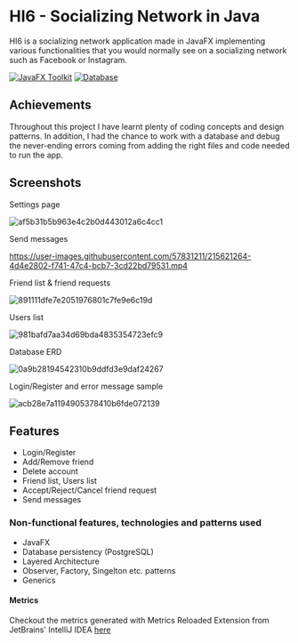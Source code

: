 # HI6 - Socializing Network in Java


HI6 is a socializing network application made in JavaFX implementing various functionalities that you would normally see on a socializing network such as Facebook or Instagram. 


[![JavaFX Toolkit](https://img.shields.io/badge/toolkit-JavaFX-orange)](https://openjfx.io)
[![Database](https://img.shields.io/badge/db-PostgreSQL-blue)](https://www.postgresql.org)

## Achievements
Throughout this project I have learnt plenty of coding concepts and design patterns. In addition, I had the chance to work with a database and debug the never-ending errors coming from adding the right files and code needed to run the app. 




## Screenshots
Settings page

![af5b31b5b963e4c2b0d443012a6c4cc1](https://user-images.githubusercontent.com/57831211/215621288-f222fdeb-bf63-4e3a-a294-84ac865c798c.png)

Send messages

https://user-images.githubusercontent.com/57831211/215621264-4d4e2802-f741-47c4-bcb7-3cd22bd79531.mp4

Friend list & friend requests

![891111dfe7e2051976801c7fe9e6c19d](https://user-images.githubusercontent.com/57831211/215621764-63573d8f-1ae0-4e63-99f0-19c1d9fd61bb.png)

Users list

![981bafd7aa34d69bda4835354723efc9](https://user-images.githubusercontent.com/57831211/215621771-84b8c3cc-9831-4315-9767-e291e8e84022.png)

Database ERD

![0a9b28194542310b9ddfd3e9daf24267](https://user-images.githubusercontent.com/57831211/215622103-03a8fd75-860e-424c-990f-1e9635ee152d.png)

Login/Register and error message sample

![acb28e7a1194905378410b6fde072139](https://user-images.githubusercontent.com/57831211/215623086-885cb424-c6c1-44bb-997c-2ff73b377ddf.png)


## Features

- Login/Register
- Add/Remove friend
- Delete account
- Friend list, Users list
- Accept/Reject/Cancel friend request
- Send messages


### Non-functional features, technologies and patterns used
- JavaFX
- Database persistency (PostgreSQL)
- Layered Architecture
- Observer, Factory, Singelton etc. patterns
- Generics







#### Metrics

Checkout the metrics generated with Metrics Reloaded Extension from JetBrains' IntelliJ IDEA [here](https://github.com/denisangel2k2/Socializing-Network/tree/master/metrics)

    
